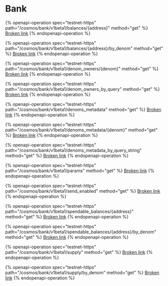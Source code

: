 # Bank

{% openapi-operation spec="testnet-https" path="/cosmos/bank/v1beta1/balances/{address}" method="get" %}
[Broken link](broken-reference)
{% endopenapi-operation %}

{% openapi-operation spec="testnet-https" path="/cosmos/bank/v1beta1/balances/{address}/by_denom" method="get" %}
[Broken link](broken-reference)
{% endopenapi-operation %}

{% openapi-operation spec="testnet-https" path="/cosmos/bank/v1beta1/denom_owners/{denom}" method="get" %}
[Broken link](broken-reference)
{% endopenapi-operation %}

{% openapi-operation spec="testnet-https" path="/cosmos/bank/v1beta1/denom_owners_by_query" method="get" %}
[Broken link](broken-reference)
{% endopenapi-operation %}

{% openapi-operation spec="testnet-https" path="/cosmos/bank/v1beta1/denoms_metadata" method="get" %}
[Broken link](broken-reference)
{% endopenapi-operation %}

{% openapi-operation spec="testnet-https" path="/cosmos/bank/v1beta1/denoms_metadata/{denom}" method="get" %}
[Broken link](broken-reference)
{% endopenapi-operation %}

{% openapi-operation spec="testnet-https" path="/cosmos/bank/v1beta1/denoms_metadata_by_query_string" method="get" %}
[Broken link](broken-reference)
{% endopenapi-operation %}

{% openapi-operation spec="testnet-https" path="/cosmos/bank/v1beta1/params" method="get" %}
[Broken link](broken-reference)
{% endopenapi-operation %}

{% openapi-operation spec="testnet-https" path="/cosmos/bank/v1beta1/send_enabled" method="get" %}
[Broken link](broken-reference)
{% endopenapi-operation %}

{% openapi-operation spec="testnet-https" path="/cosmos/bank/v1beta1/spendable_balances/{address}" method="get" %}
[Broken link](broken-reference)
{% endopenapi-operation %}

{% openapi-operation spec="testnet-https" path="/cosmos/bank/v1beta1/spendable_balances/{address}/by_denom" method="get" %}
[Broken link](broken-reference)
{% endopenapi-operation %}

{% openapi-operation spec="testnet-https" path="/cosmos/bank/v1beta1/supply" method="get" %}
[Broken link](broken-reference)
{% endopenapi-operation %}

{% openapi-operation spec="testnet-https" path="/cosmos/bank/v1beta1/supply/by_denom" method="get" %}
[Broken link](broken-reference)
{% endopenapi-operation %}
